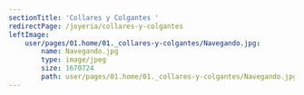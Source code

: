 ```yaml
---
sectionTitle: 'Collares y Colgantes '
redirectPage: /joyeria/collares-y-colgantes
leftImage:
    user/pages/01.home/01._collares-y-colgantes/Navegando.jpg:
        name: Navegando.jpg
        type: image/jpeg
        size: 1670724
        path: user/pages/01.home/01._collares-y-colgantes/Navegando.jpg
---
```



